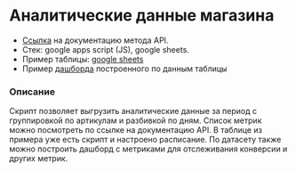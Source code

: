 # Аналитические данные магазина

- [Ссылка](https://docs.ozon.ru/api/seller/#operation/AnalyticsAPI_AnalyticsGetData) на документацию метода API.
- Стек: google apps script (JS), google sheets.
- Пример таблицы: [google sheets](https://docs.google.com/spreadsheets/d/19JaWTValfj783L9HFgP8XC-bqif_ujOeQ2DtBgUeT98/edit?usp=sharing)
- Пример [дашборда](https://drive.google.com/file/d/1T4fwuXmV0kQPrNdTSiampwNqBWgNuZ3V/view?usp=sharing) построенного по данным таблицы

### Описание

Скрипт позволяет выгрузить аналитические данные за период с группировкой по артикулам и разбивкой по дням. Список метрик можно посмотреть по ссылке на документацию API. В таблице из примера уже есть скрипт и настроено расписание. По датасету также можно построить дашборд с метриками для отслеживания конверсии и других метрик.
